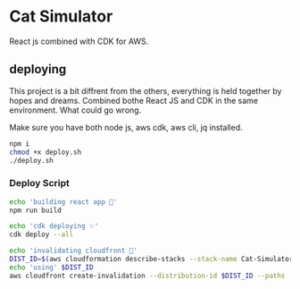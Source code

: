 # Cat Simulator

React js combined with CDK for AWS.

## deploying

This project is a bit diffrent from the others, everything is held together by hopes and dreams. Combined bothe React JS and CDK in the same environment. What could go wrong.

Make sure you have both node js, aws cdk, aws cli, jq installed.

```bash
npm i
chmod +x deploy.sh
./deploy.sh
```

### Deploy Script

```bash
echo 'building react app 🐒'
npm run build

echo 'cdk deploying ✨'
cdk deploy --all

echo 'invalidating cloudfront 🚫'
DIST_ID=$(aws cloudformation describe-stacks --stack-name Cat-Simulator | jq '.Stacks | .[] | .Outputs | reduce .[] as $i ({}; .[$i.OutputKey] = $i.OutputValue)| .CloudfrontDistributionID ' -r)
echo 'using' $DIST_ID
aws cloudfront create-invalidation --distribution-id $DIST_ID --paths '/index.html' '/settings'
```
